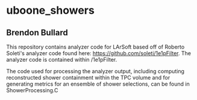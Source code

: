 # uboone_showers
## Brendon Bullard

This repository contains analyzer code for LArSoft based off of Roberto Soleti's 
analyzer code found here: https://github.com/soleti/1e1pFilter. The analyzer code
is contained within /1e1pFilter.

The code used for processing the analyzer output, including computing reconstructed
shower containment within the TPC volume and for generating metrics for an ensemble
of shower selections, can be found in ShowerProcessing.C


